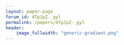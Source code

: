 ```yaml
---
layout: paper-page
forum_id: 4TpJpZ-_gyl
permalink: /papers/4TpJpZ-_gyl
header:
    image_fullwidth: "generic-gradient.png"
---
```

    